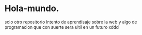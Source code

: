 # Hola-mundo.
solo otro repositorio
Intento de aprendisaje sobre la web y algo de programacion que con suerte sera ultil en un futuro xddd
